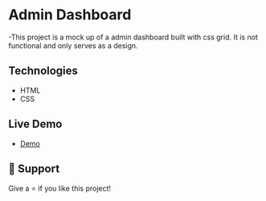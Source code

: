 # Admin Dashboard

<p align="left">-This project is a mock up of a admin dashboard built with css grid. It is not functional and only serves as a design.
</p>

## Technologies

- HTML
- CSS

## Live Demo

- [Demo](https://mrdustinmiller.github.io/Admin-Dashboard/)

## 🤝 Support

Give a ⭐️ if you like this project!
